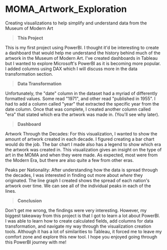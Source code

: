 # MOMA_Artwork_Exploration
Creating visualizations to help simplify and understand data from the Museum of Modern Art

> **This Project**


This is my first project using PowerBI. I thought it'd be interesting to create a dashboard that would help me understand the history behind much of the artwork in the Museum of Modern Art. I've created dashboards in Tableau but I wanted to explore Microsoft's PowerBI as it is becoming more popular. I added columns using DAX which I will discuss more in the data transformation section.

> **Data Transformation**


Unfortunately, the "date" column in the dataset had a myriad of differently formatted values. Some read "1971", and other read "published in 1955". I had to add a column called "year" that extracted the specific year from the date column. Once that was complete, I created another column called "era" that stated which era the artwork was made in. (You'll see why later).

> **Dashboard**


Artwork Through the Decades:
For this visualization, I wanted to show the amount of artwork created in each decade. I figured creating a bar chart would do the job. The bar chart I made also has a legend to show which era the artwork was created in. This visualization gives an insight on the type of art in the MOMA and when they were made. As expected, most were from the Modern Era, but there are also quite a few from other eras.

Peaks per Nationality:
After understanding how the data is spread through the decades, I was interested in finding out more about _where_ they originated. The line graph I created shows the spread of each nation's artwork over time. We can see all of the individual peaks in each of the lines. 

> **Conclusion**


Don't get me wrong, the findings were very interesting. However, my biggest takeaway from this project is that I got to learn a lot about PowerBI. I was able to learn how to create calculated fields, add columns for data transformation, and navigate my way through the visualization creation tools. Although it has a lot of similarities to Tableau, it forced me to leave my comfort zone and explore this new tool. I hope you enjoyed going through this PowerBI journey with me!
